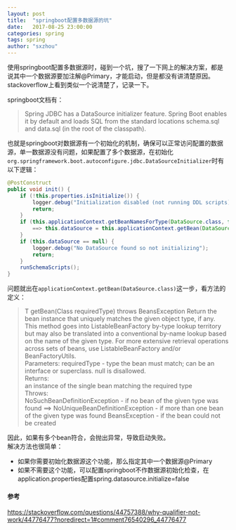```yaml
---
layout: post
title:  "springboot配置多数据源的坑"
date:   2017-08-25 23:00:00
categories: spring
tags: spring
author: "sxzhou"
---
```


使用springboot配置多数据源时，碰到一个坑，搜了一下网上的解决方案，都是说其中一个数据源要加注解@Primary，才能启动，但是都没有讲清楚原因。  
stackoverflow上看到类似一个说清楚了，记录一下。

springboot文档有：  
> Spring JDBC has a DataSource initializer feature. Spring Boot enables it by default and loads SQL from the standard locations schema.sql and data.sql (in the root of the classpath).  

也就是springboot对数据源有一个初始化的机制，确保可以正常访问配置的数据源，单一数据源没有问题，如果配置了多个数据源，在初始化`org.springframework.boot.autoconfigure.jdbc.DataSourceInitializer`时有以下逻辑：  
```java
@PostConstruct
public void init() {
    if (!this.properties.isInitialize()) {
        logger.debug("Initialization disabled (not running DDL scripts)");
        return;
    }
    if (this.applicationContext.getBeanNamesForType(DataSource.class, false, false).length > 0) {
        ==> this.dataSource = this.applicationContext.getBean(DataSource.class);
    }
    if (this.dataSource == null) {
        logger.debug("No DataSource found so not initializing");
        return;
    }
    runSchemaScripts();
}
```  
问题就出在`applicationContext.getBean(DataSource.class)`这一步，看方法的定义：  
><T> T getBean(Class<T> requiredType) throws BeansException 
Return the bean instance that uniquely matches the given object type, if any. 
This method goes into ListableBeanFactory by-type lookup territory but may also be translated into a conventional by-name lookup based on the name of the given type. For more extensive retrieval operations across sets of beans, use ListableBeanFactory and/or BeanFactoryUtils.   <br> Parameters: 
requiredType - type the bean must match; can be an interface or superclass. null is disallowed.  <br>
Returns:   <br>
an instance of the single bean matching the required type  <br>
Throws: <br>
NoSuchBeanDefinitionException - if no bean of the given type was found 
==> NoUniqueBeanDefinitionException - if more than one bean of the given type was found 
BeansException - if the bean could not be created    

因此，如果有多个bean符合，会抛出异常，导致启动失败。  
解决方法也很简单：  
* 如果你需要初始化数据源这个功能，那么指定其中一个数据源@Primary  
* 如果不需要这个功能，可以配置springboot不作数据源初始化检查，在application.properties配置spring.datasource.initialize=false  

#### 参考  
https://stackoverflow.com/questions/44757388/why-qualifier-not-work/44776477?noredirect=1#comment76540296_44776477
  

